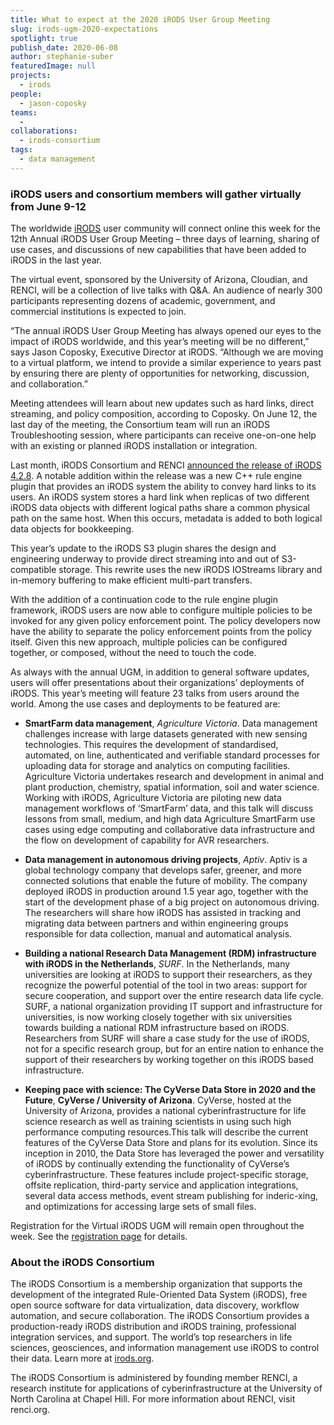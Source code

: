 ```yaml
---
title: What to expect at the 2020 iRODS User Group Meeting
slug: irods-ugm-2020-expectations
spotlight: true
publish_date: 2020-06-08
author: stephanie-suber
featuredImage: null
projects:
  - irods
people:
  - jason-coposky
teams:
  - 
collaborations:
  - irods-consortium
tags:
  - data management
---
```


### iRODS users and consortium members will gather virtually from June 9-12

The worldwide [iRODS](https://irods.org/) user community will connect online this week for the 12th Annual iRODS User Group Meeting – three days of learning, sharing of use cases, and discussions of new capabilities that have been added to iRODS in the last year.

The virtual event, sponsored by the University of Arizona, Cloudian, and RENCI, will be a collection of live talks with Q&A. An audience of nearly 300 participants representing dozens of academic, government, and commercial institutions is expected to join.

“The annual iRODS User Group Meeting has always opened our eyes to the impact of iRODS worldwide, and this year’s meeting will be no different,” says Jason Coposky, Executive Director at iRODS. “Although we are moving to a virtual platform, we intend to provide a similar experience to years past by ensuring there are plenty of opportunities for networking, discussion, and collaboration.”

Meeting attendees will learn about new updates such as hard links, direct streaming, and policy composition, according to Coposky. On June 12, the last day of the meeting, the Consortium team will run an iRODS Troubleshooting session, where participants can receive one-on-one help with an existing or planned iRODS installation or integration.

Last month, iRODS Consortium and RENCI [announced the release of iRODS 4.2.8](https://irods.org/2020/05/irods-4-2-8-is-released/). A notable addition within the release was a new C++ rule engine plugin that provides an iRODS system the ability to convey hard links to its users. An iRODS system stores a hard link when replicas of two different iRODS data objects with different logical paths share a common physical path on the same host. When this occurs, metadata is added to both logical data objects for bookkeeping.

This year’s update to the iRODS S3 plugin shares the design and engineering underway to provide direct streaming into and out of S3-compatible storage. This rewrite uses the new iRODS IOStreams library and in-memory buffering to make efficient multi-part transfers.

With the addition of a continuation code to the rule engine plugin framework, iRODS users are now able to configure multiple policies to be invoked for any given policy enforcement point. The policy developers now have the ability to separate the policy enforcement points from the policy itself. Given this new approach, multiple policies can be configured together, or composed, without the need to touch the code.

As always with the annual UGM, in addition to general software updates, users will offer presentations about their organizations’ deployments of iRODS. This year’s meeting will feature 23 talks from users around the world. Among the use cases and deployments to be featured are:

- **SmartFarm data management**, _Agriculture Victoria_. Data management challenges increase with large datasets generated with new sensing technologies. This requires the development of standardised, automated, on line, authenticated and verifiable standard processes for uploading data for storage and analytics on computing facilities. Agriculture Victoria undertakes research and development in animal and plant production, chemistry, spatial information, soil and water science. Working with iRODS, Agriculture Victoria are piloting new data management workflows of ‘SmartFarm’ data, and this talk will discuss lessons from small, medium, and high data Agriculture SmartFarm use cases using edge computing and collaborative data infrastructure and the flow on development of capability for AVR researchers.

- **Data management in autonomous driving projects**, _Aptiv_. Aptiv is a global technology company that develops safer, greener, and more connected solutions that enable the future of mobility. The company deployed iRODS in production around 1.5 year ago, together with the start of the development phase of a big project on autonomous driving. The researchers will share how iRODS has assisted in tracking and migrating data between partners and within engineering groups responsible for data collection, manual and automatical analysis.

- **Building a national Research Data Management (RDM) infrastructure with iRODS in the Netherlands**, _SURF_. In the Netherlands, many universities are looking at iRODS to support their researchers, as they recognize the powerful potential of the tool in two areas: support for secure cooperation, and support over the entire research data life cycle. SURF, a national organization providing IT support and infrastructure for universities, is now working closely together with six universities towards building a national RDM infrastructure based on iRODS. Researchers from SURF will share a case study for the use of iRODS, not for a specific research group, but for an entire nation to enhance the support of their researchers by working together on this iRODS based infrastructure.

- **Keeping pace with science: The CyVerse Data Store in 2020 and the Future**, __CyVerse / University of Arizona__. CyVerse, hosted at the University of Arizona, provides a national cyberinfrastructure for life science research as well as training scientists in using such high performance computing resources.This talk will describe the current features of the CyVerse Data Store and plans for its evolution. Since its inception in 2010, the Data Store has leveraged the power and versatility of iRODS by continually extending the functionality of CyVerse’s cyberinfrastructure. These features include project-specific storage, offsite replication, third-party service and application integrations, several data access methods, event stream publishing for inderic-xing, and optimizations for accessing large sets of small files.

Registration for the Virtual iRODS UGM will remain open throughout the week. See the [registration page](https://irods.org/ugm2020/) for details.

### About the iRODS Consortium

The iRODS Consortium is a membership organization that supports the development of the integrated Rule-Oriented Data System (iRODS), free open source software for data virtualization, data discovery, workflow automation, and secure collaboration. The iRODS Consortium provides a production-ready iRODS distribution and iRODS training, professional integration services, and support. The world’s top researchers in life sciences, geosciences, and information management use iRODS to control their data. Learn more at [irods.org](https://irods.org/).

The iRODS Consortium is administered by founding member RENCI, a research institute for applications of cyberinfrastructure at the University of North Carolina at Chapel Hill. For more information about RENCI, visit renci.org.
